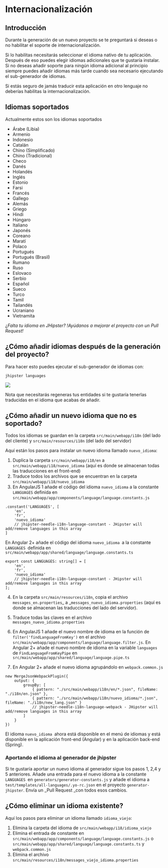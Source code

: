 # Internacionalización

## Introducción

Durante la generación de un nuevo proyecto se te preguntará si deseas o no habilitar el soporte de internacionalización.

Si lo habilitas necesitarás seleccionar el idioma nativo de tu aplicación. Después de eso puedes elegir idiomas adicionales que te gustaría instalar. Si no deseas añadir soporte para ningún idioma adicional al principio siempre puedes añadir idiomas más tarde cuando sea necesario ejecutando el sub-generador de idiomas. 

Si estás seguro de jamás traducir esta aplicación en otro lenguaje no deberías habilitas la internacionalización. 

## Idiomas soportados

Actualmente estos son los idiomas soportados

* Árabe \(Libia\)
* Armenio
* Indonesio
* Catalán
* Chino \(Simplificado\)
* Chino \(Tradicional\)
* Checo
* Danés
* Holandés
* Inglés
* Estonio
* Farsi
* Francés
* Gallego
* Alemás
* Griego
* Hindi
* Húngaro
* Italiano
* Japonés
* Coreano
* Maratí
* Polaco
* Portugués
* Portugués \(Brasil\)
* Rumano
* Ruso
* Eslovaco
* Serbio
* Español
* Sueco
* Turco
* Tamil
* Tailandés
* Ucraniano
* Vietnamita

¿_Falta tu idioma en JHipster? !Ayúdanos a mejorar el proyecto con un Pull Request!_

## ¿Cómo añadir idiomas después de la generación del proyecto?

Para hacer esto puedes ejecutar el sub-generador de idiomas con:

`jhipster languages`

![](http://www.jhipster.tech/images/install_new_languages.png)

Nota que necesitarás regeneras tus entidades si te gustaría tenerlas traducidas en el idioma que acabas de añadir.

## ¿Cómo añadir un nuevo idioma que no es soportado?

Todos los idiomas se guardan en la carpeta `src/main/webapp/i18n` \(del lado del cliente\) y `src/main/resources/i18n` \(del lado del servidor\)

Aquí están los pasos para instalar un nuevo idioma llamado `nuevo_idioma`:

1. Duplica la carpeta `src/main/webapp/i18/en` a `src/main/webapp/i18/nuevo_idioma` \(aquí es donde se almacenan todas las traducciones en el front-end\)
2. Traduce todos los archivos que se encuentran en la carpeta `src/main/webapp/i18/nuevo_idioma`
3. En AngularJS 1 añade el código del idioma `nuevo_idioma` a la constante `LANGUAGES` definida en `src/main/webapp/app/components/language/language.constants.js`

```
.constant('LANGUAGES', [
    'en',
    'fr',
    'nuevo_idioma'
    // jhipster-needle-i18n-language-constant - JHipster will add/remove languages in this array
]
```

En Angular 2+ añade el código del idioma `nuevo_idioma `a la constante `LANGUAGES `definida en `src/main/webapp/app/shared/language/language.constants.ts`

```
export const LANGUAGES: string[] = [
    'en',
    'fr',
    'nuevo_idioma'
    // jhipster-needle-i18n-language-constant - JHipster will add/remove languages in this array
];
```

4. En la carpeta `src/main/resources/i18n`, copia el archivo `messages_en.properties`_ a _`messages_nuevo_idioma.properties` \(aquí es donde se almacenan las traducciones del lado del servidor\).

5. Traduce todas las claves en el archivo `messages_nuevo_idioma.properties`

6. En AngularJS 1 añade el nuevo nombre de idioma en la función de `filter('findLanguageFromKey')` en el archivo `src/main/webapp/app/components/language/language.filter.js`. En Angular 2+ añade el nuevo nombre de idioma en la variable `languages `de `FindLanguageFromKeyPipe` en `src/main/webapp/app/shared/language/language.pipe.ts`

7. En Angular 2+ añade el nuevo idioma agrupándolo en `webpack.common.js`

```
new MergeJsonWebpackPlugin({
    output: {
        groupBy: [
            { pattern: "./src/main/webapp/i18n/en/*.json", fileName: "./i18n/en.json" },
            { pattern: "./src/main/webapp/i18n/nuevo_idioma/*.json", fileName: "./i18n/new_lang.json" }
            // jhipster-needle-i18n-language-webpack - JHipster will add/remove languages in this array
        ]
    }
})
```

El idioma `nuevo_idioma `ahora está disponible en el menú de idiomas y está disponible en la aplicación front-end \(Angular\) y en la aplicación back-end \(Spring\).

### Aportando el idioma al generador de jhipster

Si te gustaría aportar un nuevo idioma al generador sigue los pasos 1, 2,4 y 5 anteriores. Añade una entrada para el nuevo idioma a la constante `LANGUAGES `en `generators/generator-constants.js` y añade el idioma a `test/templates/all-languages/.yo-rc.json` en el proyecto `generator-jhipster`. Envía un _Pull Request _con todos esos cambios. 

## ¿Cómo eliminar un idioma existente?

Aquí los pasos para eliminar un idioma llamado `idioma_viejo`:

1. Elimina la carpeta del idioma de `src/main/webapp/i18/idioma_viejo`
2. Elimina el entrada de constante en `src/main/webapp/app/components/language/language.constants.js` o `src/main/webapp/app/shared/language/language.constants.ts` y `webpack.common.js`
3. Elimina el archivo `src/main/resources/i18n/messages_viejo_idioma.properties`



